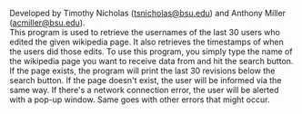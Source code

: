 Developed by Timothy Nicholas (tsnicholas@bsu.edu) and Anthony Miller (acmiller@bsu.edu).  
This program is used to retrieve the usernames of the last
30 users who edited the given wikipedia page. It also retrieves
the timestamps of when the users did those edits.
To use this program, you simply type the name of the wikipedia 
page you want to receive data from and hit the search button.
If the page exists, the program will print the last 30 revisions
below the search button. If the page doesn't exist, the user will
be informed via the same way. If there's a network connection error,
the user will be alerted with a pop-up window. Same goes with other errors
that might occur.